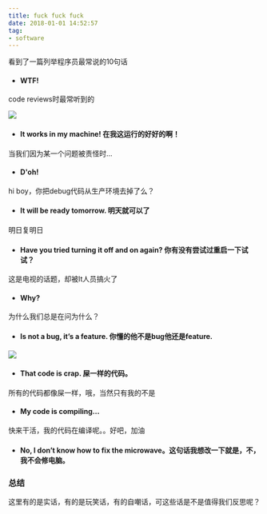 ```yaml
---
title: fuck fuck fuck
date: 2018-01-01 14:52:57
tag:
- software
---
```


看到了一篇列举程序员最常说的10句话

<!-- more -->

* #### WTF!

code reviews时最常听到的

![](http://www.makinggoodsoftware.com/wp-content/uploads/2009/09/wtfm.jpg)

* #### It works in my machine! 在我这运行的好好的啊！
当我们因为某一个问题被责怪时...

* #### D'oh!
hi boy，你把debug代码从生产环境去掉了么？

* #### It will be ready tomorrow. 明天就可以了
明日复明日

* #### Have you tried turning it off and on again? 你有没有尝试过重启一下试试？
这是电视的话题，却被It人员搞火了

* #### Why?
为什么我们总是在问为什么？

* #### Is not a bug, it’s a feature. 你懂的他不是bug他还是feature.

![](http://www.makinggoodsoftware.com/wp-content/uploads/2009/09/bug_vs_feature.gif)

* #### That code is crap. 屎一样的代码。
所有的代码都像屎一样，哦，当然只有我的不是

* #### My code is compiling...
快来干活，我的代码在编译呢。。好吧，加油

* #### No, I don’t know how to fix the microwave。这句话我想改一下就是，不，我不会修电脑。

### 总结
这里有的是实话，有的是玩笑话，有的自嘲话，可这些话是不是值得我们反思呢？